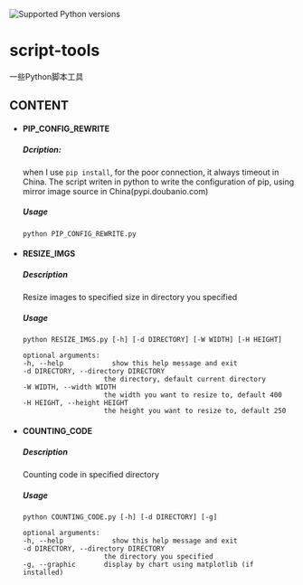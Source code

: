 ![Supported Python versions](https://img.shields.io/badge/python-2.7-blue.svg)

# script-tools
一些Python脚本工具

## CONTENT
- #### PIP_CONFIG_REWRITE

	##### Dcription: 
	when I use `pip install`,  for the poor connection, it always timeout in China.
	The script writen in python to write the configuration of pip, using mirror image 
	source in China(pypi.doubanio.com) 

	##### Usage
	```python PIP_CONFIG_REWRITE.py```

- #### RESIZE_IMGS

	##### Description
	Resize images to specified size in directory you specified

	##### Usage
	```
	python RESIZE_IMGS.py [-h] [-d DIRECTORY] [-W WIDTH] [-H HEIGHT]

	optional arguments:
	-h, --help            show this help message and exit
	-d DIRECTORY, --directory DIRECTORY
	                    the directory, default current directory
	-W WIDTH, --width WIDTH
	                    the width you want to resize to, default 400
	-H HEIGHT, --height HEIGHT
	                    the height you want to resize to, default 250

	```
	
- #### COUNTING_CODE

	##### Description
	Counting code in specified directory

	##### Usage
	```
	python COUNTING_CODE.py [-h] [-d DIRECTORY] [-g]

	optional arguments:
	-h, --help            show this help message and exit
	-d DIRECTORY, --directory DIRECTORY
	                    the directory you specified
	-g, --graphic      	display by chart using matplotlib (if installed)
	```